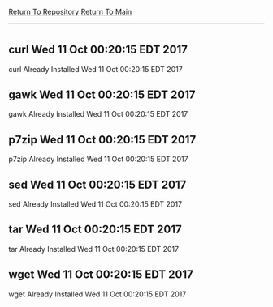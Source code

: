 [Return To Repository](https://github.com/deathbybandaid/piholeparser/)
[Return To Main](https://github.com/deathbybandaid/piholeparser/blob/master/RecentRunLogs/Mainlog.md)
____________________________________
# 
## curl Wed 11 Oct 00:20:15 EDT 2017
curl Already Installed Wed 11 Oct 00:20:15 EDT 2017
## gawk Wed 11 Oct 00:20:15 EDT 2017
gawk Already Installed Wed 11 Oct 00:20:15 EDT 2017
## p7zip Wed 11 Oct 00:20:15 EDT 2017
p7zip Already Installed Wed 11 Oct 00:20:15 EDT 2017
## sed Wed 11 Oct 00:20:15 EDT 2017
sed Already Installed Wed 11 Oct 00:20:15 EDT 2017
## tar Wed 11 Oct 00:20:15 EDT 2017
tar Already Installed Wed 11 Oct 00:20:15 EDT 2017
## wget Wed 11 Oct 00:20:15 EDT 2017
wget Already Installed Wed 11 Oct 00:20:15 EDT 2017
